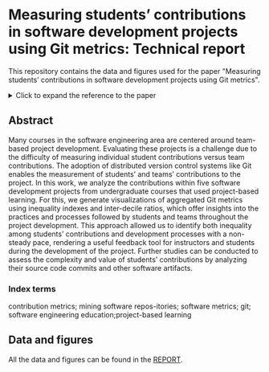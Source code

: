 Measuring students’ contributions in software development projects using Git metrics: Technical report
======

This repository contains the data and figures used for the paper "Measuring students’ contributions in software  development projects using Git metrics".

<details>
  <summary>Click to expand the reference to the paper </summary>
  
```
@inproceedings{hamer2020measuring, 
  title = {Measuring students’ contributions in software development projects using Git metrics},
  booktitle = "2020 XLVI Latin American Computing Conference (CLEI)",
  author = "Hamer, Sivana, and Quesada-L{\'o}pez, Christian and Mart{\'i}nez, Alexandra and Jenkins, Marcelo",
  year = 2020,
  organization={IEEE}
}
```
<!-- [Paper Link](pending) -->

</details>

## Abstract

Many courses in the software engineering area are centered  around team-based project development. Evaluating these  projects is a challenge due to the difficulty of measuring individual student contributions versus team contributions.  The adoption of distributed version control systems like Git  enables the measurement of students’ and teams’ contributions  to the project. In this work, we analyze the contributions  within five software development projects from undergraduate courses that used project-based learning. For this, we generate visualizations of aggregated Git metrics using  inequality  indexes and inter-decile ratios, which offer insights into the practices and processes followed by students and teams throughout the project development. This approach allowed us to identify both inequality among students’ contributions and  development processes with a non-steady pace, rendering a useful feedback tool for instructors and students during the  development of the project. Further  studies can be conducted to assess the complexity and value of students’ contributions by analyzing their source code commits and other software  artifacts.

### Index terms

contribution  metrics;  mining  software  repos-itories;  software  metrics;  git;  software  engineering  education;project-based  learning

## Data and figures

All the data and figures can be found in the [REPORT](./REPORT.md).
